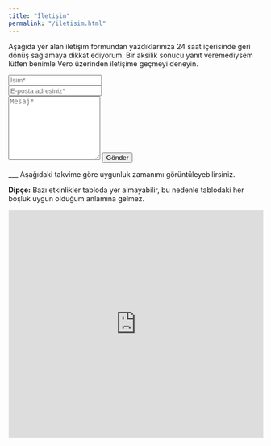 ```yaml
---
title: "İletişim"
permalink: "/iletisim.html"
---
```


<form action="https://formspree.io/f/tolgaaltas@yandex.com.tr" method="POST">    
<p class="mb-4">Aşağıda yer alan iletişim formundan yazdıklarınıza 24 saat içerisinde geri dönüş sağlamaya dikkat ediyorum. Bir aksilik sonucu yanıt veremediysem lütfen benimle Vero üzerinden iletişime geçmeyi deneyin.</p>
<div class="form-group row">
<div class="col-md-6">
<input class="form-control" type="text" name="name" placeholder="İsim*" required>
</div>
<div class="col-md-6">
<input class="form-control" type="email" name="_replyto" placeholder="E-posta adresiniz*" required>
</div>
</div>
<textarea rows="8" class="form-control mb-3" name="message" placeholder="Mesaj*" required></textarea>    
<input class="btn btn-success" type="submit" value="Gönder">
</form>
___
Aşağıdaki takvime göre uygunluk zamanımı görüntüleyebilirsiniz.

**Dipçe:** Bazı etkinlikler tabloda yer almayabilir, bu nedenle tablodaki her boşluk uygun olduğum anlamına gelmez.

<iframe src="https://calendar.yandex.com/embed/week?&layer_ids=11648673&tz_id=Europe/Istanbul&layer_names=My events" width="100%" height="450" frameborder="0" style="border: 1px solid #eee"></iframe>
